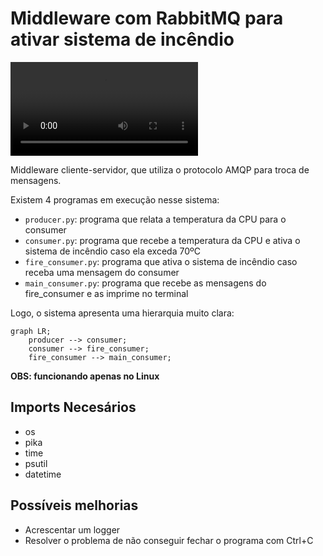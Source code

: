 # Middleware com RabbitMQ para ativar sistema de incêndio

![Demo](https://raw.githubusercontent.com/ed-henrique/distributed-systems/main/rabbitmq-middleware/media/demo.mp4)

Middleware cliente-servidor, que utiliza o protocolo AMQP para troca de mensagens.

Existem 4 programas em execução nesse sistema:

- `producer.py`: programa que relata a temperatura da CPU para o consumer
- `consumer.py`: programa que recebe a temperatura da CPU e ativa o sistema de incêndio caso ela exceda 70ºC
- `fire_consumer.py`: programa que ativa o sistema de incêndio caso receba uma mensagem do consumer
- `main_consumer.py`: programa que recebe as mensagens do fire_consumer e as imprime no terminal

Logo, o sistema apresenta uma hierarquia muito clara:

```mermaid
graph LR;
    producer --> consumer;
    consumer --> fire_consumer;
    fire_consumer --> main_consumer;
```

**OBS: funcionando apenas no Linux**

## Imports Necesários

- os
- pika
- time
- psutil
- datetime

## Possíveis melhorias

- Acrescentar um logger
- Resolver o problema de não conseguir fechar o programa com Ctrl+C